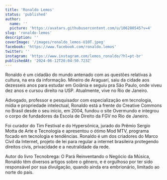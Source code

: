 ```yaml
---
title: 'Ronaldo Lemos'
status: 'published'
author:
  name: ''
  picture: 'https://avatars.githubusercontent.com/u/106280545?v=4'
slug: 'ronaldo-lemos'
description: ''
coverImage: '/images/ronaldo_lemos-U1OT.jpeg'
facebook: 'https://www.facebook.com/ronaldo.lemos'
twitter: ''
instagram: 'https://www.instagram.com/lemos_ronaldo/?hl=pt-br'
publishedAt: '2024-06-12T20:04:50.723Z'
---
```


Ronaldo é um cidadão do mundo antenado com as questões relativas à cultura, na era da informação. Mineiro de Araguari, saiu da cidade aos dezesseis anos para estudar em Goiânia e seguiu pra São Paulo, onde viveu dez anos e cursou direito na USP. Atualmente, vive no Rio de Janeiro.

Advogado, professor e pesquisador com especialização em tecnologia, mídia e propriedade intelectual, Ronaldo está a frente do Creative Commons no Brasil desde o seu início, em 2004, fundou o site Overmundo e integrou o corpo de fundadores da Escola de Direito da FGV no Rio de Janeiro.

Foi curador do Tim Festival e do Hypersônica, jurado do Prêmio Sergio Motta de Arte e Tecnologia e apresentou o ótimo Mod MTV, programa focado em tecnologia e tendências. Ronaldo é um dos criadores do Marco Civil da Internet, projeto de lei para regular a internet brasileira protegendo direitos civis, privacidade e a neutralidade da rede.

Autor do livro Tecnobrega: O Pará Reinventando o Negócio da Música, Ronaldo têm diversos artigos sobre o gênero, e é orgulhoso por ter sido responsável por sua divulgação, quando ainda era embrionário, limitado ao norte do país.
